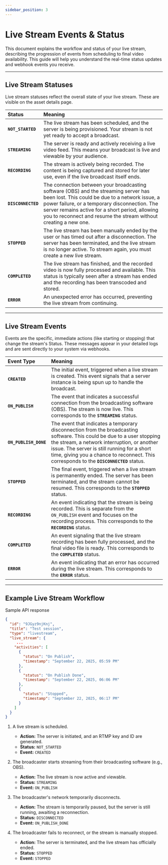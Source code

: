 ```yaml
---
sidebar_position: 3
---
```


# Live Stream Events & Status

This document explains the workflow and status of your live stream, describing the progression of events from scheduling to final video availability. This guide will help you understand the real-time status updates and webhook events you receive.

***

## Live Stream Statuses 

Live stream statuses reflect the overall state of your live stream. These are visible on the asset details page.

| **Status** | **Meaning** |
| :--- | :--- |
| **`NOT_STARTED`** | The live stream has been scheduled, and the server is being provisioned. Your stream is not yet ready to accept a broadcast. |
| **`STREAMING`** | The server is ready and actively receiving a live video feed. This means your broadcast is live and viewable by your audience. |
| **`RECORDING`** | The stream is actively being recorded. The content is being captured and stored for later use, even if the live broadcast itself ends. |
| **`DISCONNECTED`** | The connection between your broadcasting software (OBS) and the streaming server has been lost. This could be due to a network issue, a power failure, or a temporary disconnection. The server remains active for a short period, allowing you to reconnect and resume the stream without creating a new one. |
| **`STOPPED`** | The live stream has been manually ended by the user or has timed out after a disconnection. The server has been terminated, and the live stream is no longer active. To stream again, you must create a new live stream. |
| **`COMPLETED`** | The live stream has finished, and the recorded video is now fully processed and available. This status is typically seen after a stream has ended and the recording has been transcoded and stored. |
| **`ERROR`** | An unexpected error has occurred, preventing the live stream from continuing. |

***

## Live Stream Events

Events are the specific, immediate actions (like starting or stopping) that change the stream's Status. These messages appear in your detailed logs and are sent directly to your system via webhooks.

| **Event Type** | **Meaning** |
| :--- | :--- |
| **`CREATED`** | The initial event, triggered when a live stream is created. This event signals that a server instance is being spun up to handle the broadcast. |
| **`ON_PUBLISH`** | The event that indicates a successful connection from the broadcasting software (OBS). The stream is now live. This corresponds to the **`STREAMING`** status. |
| **`ON_PUBLISH_DONE`** | The event that indicates a temporary disconnection from the broadcasting software. This could be due to a user stopping the stream, a network interruption, or another issue. The server is still running for a short time, giving you a chance to reconnect. This corresponds to the **`DISCONNECTED`** status. |
| **`STOPPED`** | The final event, triggered when a live stream is permanently ended. The server has been terminated, and the stream cannot be resumed. This corresponds to the **`STOPPED`** status. |
| **`RECORDING`** | An event indicating that the stream is being recorded. This is separate from the `ON_PUBLISH` event and focuses on the recording process. This corresponds to the **`RECORDING`** status. |
| **`COMPLETED`** | An event signaling that the live stream recording has been fully processed, and the final video file is ready. This corresponds to the **`COMPLETED`** status. |
| **`ERROR`** | An event indicating that an error has occurred during the live stream. This corresponds to the **`ERROR`** status. |

***

## Example Live Stream Workflow 

Sample API response

```json
{
  "id": "9JGyz9njKnj",
  "title": "Test session",
  "type": "livestream",
  "live_stream": {
     ...
    "activities": [
      {
        "status": "On Publish",
        "timestamp": "September 22, 2025, 05:59 PM"
      },
      {
        "status": "On Publish Done",
        "timestamp": "September 22, 2025, 06:06 PM"
      },
      {
        "status": "Stopped",
        "timestamp": "September 22, 2025, 06:17 PM"
      }
    ]
  }
}
```

1. A live stream is scheduled.
    -   **Action:** The server is initiated, and an RTMP key and ID are generated.
    -   **Status:** `NOT_STARTED`
    -   **Event:** `CREATED`

2. The broadcaster starts streaming from their broadcasting software (e.g., OBS).
    -   **Action:** The live stream is now active and viewable.
    -   **Status:** `STREAMING`
    -   **Event:** `ON_PUBLISH`

3. The broadcaster's network temporarily disconnects.
    -   **Action:** The stream is temporarily paused, but the server is still running, awaiting a reconnection.
    -   **Status:** `DISCONNECTED`
    -   **Event:** `ON_PUBLISH_DONE`

4. The broadcaster fails to reconnect, or the stream is manually stopped.
    -   **Action:** The server is terminated, and the live stream has officially ended.
    -   **Status:** `STOPPED`
    -   **Event:** `STOPPED`

